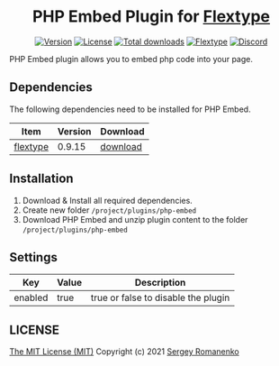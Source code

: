 <h1 align="center">PHP Embed Plugin for <a href="https://flextype.org/">Flextype</a></h1>

<p align="center">
<a href="https://github.com/flextype-plugins/php-embed/releases"><img alt="Version" src="https://img.shields.io/github/release/flextype-plugins/php-embed.svg?label=version&color=black"></a> <a href="https://github.com/flextype-plugins/php-embed"><img src="https://img.shields.io/badge/license-MIT-blue.svg?color=black" alt="License"></a> <a href="https://github.com/flextype-plugins/php-embed"><img src="https://img.shields.io/github/downloads/flextype-plugins/php-embed/total.svg?color=black" alt="Total downloads"></a> <a href="https://github.com/flextype/flextype"><img src="https://img.shields.io/badge/Flextype-0.9.15-green.svg?color=black" alt="Flextype"></a> <a href=""><img src="https://img.shields.io/discord/423097982498635778.svg?logo=discord&color=black&label=Discord%20Chat" alt="Discord"></a>
</p>

PHP Embed plugin allows you to embed php code into your page.

## Dependencies

The following dependencies need to be installed for PHP Embed.

| Item | Version | Download |
|---|---|---|
| [flextype](https://github.com/flextype/flextype) | 0.9.15 | [download](https://github.com/flextype/flextype/releases) |

## Installation

1. Download & Install all required dependencies.
2. Create new folder `/project/plugins/php-embed`
3. Download PHP Embed and unzip plugin content to the folder `/project/plugins/php-embed`

## Settings

| Key | Value | Description |
|---|---|---|
| enabled | true | true or false to disable the plugin |

## LICENSE
[The MIT License (MIT)](https://github.com/flextype-plugins/php-embed/blob/master/LICENSE.txt)
Copyright (c) 2021 [Sergey Romanenko](https://github.com/Awilum)
